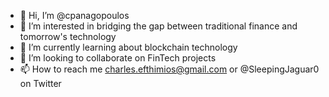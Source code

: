 - 👋 Hi, I’m @cpanagopoulos
- 👀 I’m interested in bridging the gap between traditional finance and tomorrow's technology
- 🌱 I’m currently learning about blockchain technology
- 💞️ I’m looking to collaborate on FinTech projects
- 📫 How to reach me charles.efthimios@gmail.com or @SleepingJaguar0 on Twitter

<!---
cpanagopoulos/cpanagopoulos is a ✨ special ✨ repository because its `README.md` (this file) appears on your GitHub profile.
You can click the Preview link to take a look at your changes.
--->
